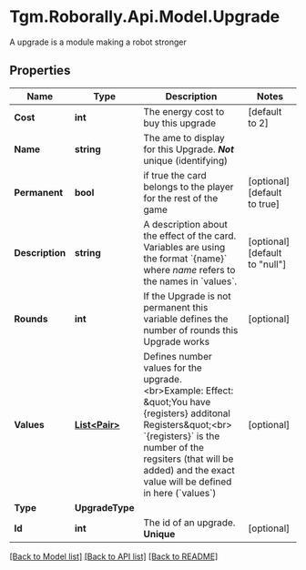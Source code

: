 # Tgm.Roborally.Api.Model.Upgrade
A upgrade is a module making a robot stronger
## Properties

Name | Type | Description | Notes
------------ | ------------- | ------------- | -------------
**Cost** | **int** | The energy cost to buy this upgrade | [default to 2]
**Name** | **string** | The ame to display for this Upgrade. ***Not*** unique (identifying) | 
**Permanent** | **bool** | if true the card belongs to the player for the rest of the game | [optional] [default to true]
**Description** | **string** | A description about the effect of the card. Variables are using the format &#x60;{name}&#x60; where *name* refers to the names in &#x60;values&#x60;.  | [optional] [default to "null"]
**Rounds** | **int** | If the Upgrade is not permanent this variable defines the number of rounds this Upgrade works | [optional] 
**Values** | [**List&lt;Pair&gt;**](Pair.md) | Defines number values for the upgrade.&lt;br&gt;Example: Effect: \&quot;You have {registers} additonal Registers\&quot;&lt;br&gt; &#x60;{registers}&#x60; is the number of the regsiters (that will be added) and the exact value will be defined in here (&#x60;values&#x60;) | [optional] 
**Type** | **UpgradeType** |  | 
**Id** | **int** | The id of an upgrade. **Unique** | [optional] 

[[Back to Model list]](../README.md#documentation-for-models) [[Back to API list]](../README.md#documentation-for-api-endpoints) [[Back to README]](../README.md)

